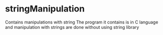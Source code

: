# stringManipulation
Contains manipulations with string 
The program it contains is in C language and manipulation with strings are done without using string library
